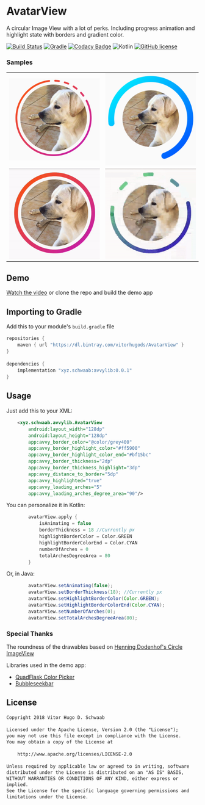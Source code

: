 # AvatarView
A circular Image View with a lot of perks. Including progress animation and highlight state with borders and gradient color.

[![Build Status](https://travis-ci.com/vitorhugods/AvatarView.svg?branch=master)](https://travis-ci.com/vitorhugods/AvatarView)
[![Gradle](https://img.shields.io/badge/Version-0.0.1-brightgreen.svg)](https://github.com/vitorhugods/AvatarView/releases)
[![Codacy Badge](https://api.codacy.com/project/badge/Grade/e4847d7f36754c1a8efb1aff838fdb91)](https://app.codacy.com/app/vitorhugods/AvatarView?utm_source=github.com&utm_medium=referral&utm_content=vitorhugods/AvatarView&utm_campaign=Badge_Grade_Dashboard)
![Kotlin](https://img.shields.io/badge/Kotlin-100%25-orange.svg)
[![GitHub license](https://img.shields.io/badge/license-Apache%20License%202.0-blue.svg?style=flat)](http://www.apache.org/licenses/LICENSE-2.0)
### Samples
|   |   |
|:-:|:-:|
| <img  src="/pics/ex1.png" alt="Example 1" width="300" style="max-width:100%;"> | <img  src="/pics/ex2.png" alt="Example 1" width="300" style="max-width:100%;"> |
| <img src="/pics/sample1.gif" alt="Example 1" width="300" style="max-width:100%;"> | <img src="/pics/sample2.gif" alt="Example 1" width="300" style="max-width:100%;">  |


## Demo
[Watch the video](https://vimeo.com/291110435) or clone the repo and build the demo app

## Importing to Gradle
Add this to your module's `build.gradle` file
```gradle
repositories {
    maven { url "https://dl.bintray.com/vitorhugods/AvatarView" }
}

dependencies {
    implementation "xyz.schwaab:avvylib:0.0.1"
}
```

## Usage

Just add this to your XML:
```xml
    <xyz.schwaab.avvylib.AvatarView
        android:layout_width="128dp"
        android:layout_height="128dp"
        app:avvy_border_color="@color/grey400"
        app:avvy_border_highlight_color="#ff5900"
        app:avvy_border_highlight_color_end="#bf15bc"
        app:avvy_border_thickness="2dp"
        app:avvy_border_thickness_highlight="3dp"
        app:avvy_distance_to_border="5dp"
        app:avvy_highlighted="true"
        app:avvy_loading_arches="5"
        app:avvy_loading_arches_degree_area="90"/>
```

You can personalize it in Kotlin:
```kotlin
        avatarView.apply {
            isAnimating = false
            borderThickness = 18 //Currently px
            highlightBorderColor = Color.GREEN
            highlightBorderColorEnd = Color.CYAN
            numberOfArches = 0
            totalArchesDegreeArea = 80
        }
```

Or, in Java:
```java
        avatarView.setAnimating(false);
        avatarView.setBorderThickness(18); //Currently px
        avatarView.setHighlightBorderColor(Color.GREEN);
        avatarView.setHighlightBorderColorEnd(Color.CYAN);
        avatarView.setNumberOfArches(0);
        avatarView.setTotalArchesDegreeArea(80);
```


### Special Thanks
The roundness of the drawables based on [Henning Dodenhof's Circle ImageView](https://github.com/hdodenhof/CircleImageView)

 Libraries used in the demo app: 
 - [QuadFlask Color Picker](https://github.com/QuadFlask/colorpicker) 
 - [Bubbleseekbar](https://github.com/woxingxiao/BubbleS...)
 
 

License
-------

    Copyright 2018 Vitor Hugo D. Schwaab

    Licensed under the Apache License, Version 2.0 (the "License");
    you may not use this file except in compliance with the License.
    You may obtain a copy of the License at

        http://www.apache.org/licenses/LICENSE-2.0

    Unless required by applicable law or agreed to in writing, software
    distributed under the License is distributed on an "AS IS" BASIS,
    WITHOUT WARRANTIES OR CONDITIONS OF ANY KIND, either express or implied.
    See the License for the specific language governing permissions and
    limitations under the License.
